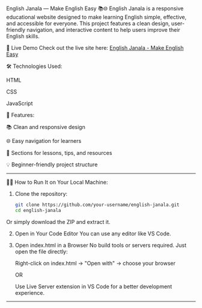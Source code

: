 English Janala — Make English Easy 📚🌐
English Janala is a responsive educational website designed to make learning English simple, effective, and accessible for everyone. This project features a clean design, user-friendly navigation, and interactive content to help users improve their English skills.

🚀 Live Demo
Check out the live site here:
[English Janala - Make English Easy](https://english-janala-make-english-easy.netlify.app/)

🛠️ Technologies Used:

HTML

CSS

JavaScript

📄 Features:

📚 Clean and responsive design

🌐 Easy navigation for learners

📝 Sections for lessons, tips, and resources

💡 Beginner-friendly project structure

---
🧑‍💻 How to Run It on Your Local Machine:

1. Clone the repository:
   ```bash
   git clone https://github.com/your-username/english-janala.git
   cd english-janala

Or simply download the ZIP and extract it.

2. Open in Your Code Editor
   You can use any editor like VS Code.

3. Open index.html in a Browser
   No build tools or servers required. Just open the file directly:

   Right-click on index.html → "Open with" → choose your browser

   OR

   Use Live Server extension in VS Code for a better development experience.

---